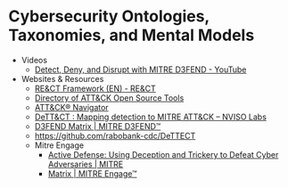 # Cybersecurity Ontologies, Taxonomies, and Mental Models

- Videos
    - [Detect, Deny, and Disrupt with MITRE D3FEND - YouTube](https://www.youtube.com/watch?v=f1m-xTrWdMc)
- Websites & Resources
    - [RE&CT Framework (EN) - RE&CT](https://atc-project.github.io/atc-react/)
    - [Directory of ATT&CK Open Source Tools](https://www.attack-community.org/directory/)
    - [ATT&CK® Navigator](https://mitre-attack.github.io/attack-navigator/)
    - [DeTT&CT : Mapping detection to MITRE ATT&CK – NVISO Labs](https://blog.nviso.eu/2022/03/09/dettct-mapping-detection-to-mitre-attck/)
    - [D3FEND Matrix | MITRE D3FEND™](https://d3fend.mitre.org/)
    - https://github.com/rabobank-cdc/DeTTECT
    - Mitre Engage
        - [Active Defense: Using Deception and Trickery to Defeat Cyber Adversaries | MITRE](https://www.mitre.org/news-insights/impact-story/active-defense-using-deception-and-trickery-defeat-cyber-adversaries)
        - [Matrix | MITRE Engage™](https://engage.mitre.org/matrix/)